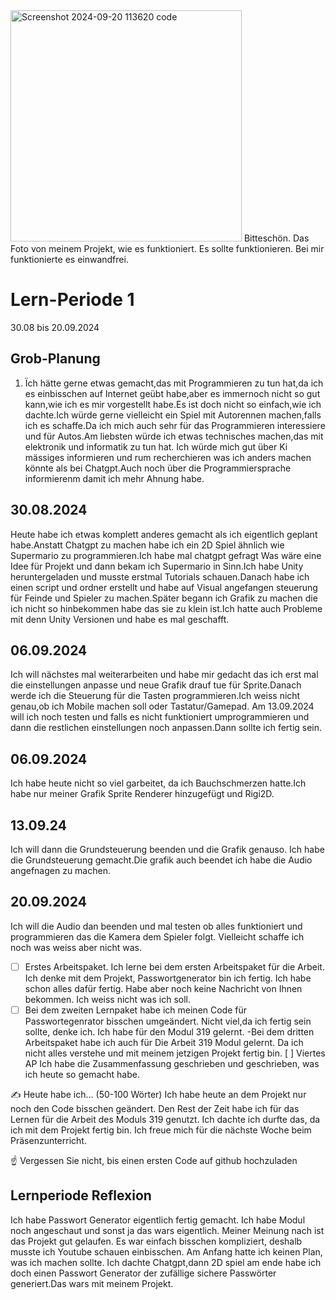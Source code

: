 <img width="370" alt="Screenshot 2024-09-20 113620 code" src="https://github.com/user-attachments/assets/599ad2c0-86b0-4117-a698-33f961d478a5">
Bitteschön. Das Foto von meinem Projekt, wie es funktioniert. Es sollte funktionieren. Bei mir funktionierte es einwandfrei.

# Lern-Periode 1
30.08 bis 20.09.2024

## Grob-Planung


1. Ïch hätte gerne etwas gemacht,das mit Programmieren zu tun hat,da ich es einbisschen auf Internet geübt habe,aber es immernoch nicht so gut kann,wie ich es mir vorgestellt habe.Es ist doch nicht so einfach,wie ich dachte.Ich würde gerne vielleicht ein Spiel mit Autorennen machen,falls ich es schaffe.Da ich mich auch sehr für das Programmieren interessiere und für Autos.Am liebsten würde ich etwas technisches machen,das mit elektronik und informatik zu tun hat. Ich würde mich gut über Ki mässiges informieren und rum recherchieren was ich anders machen könnte als bei Chatgpt.Auch noch über die Programmiersprache informierenm damit ich mehr Ahnung habe. 

 ## 30.08.2024

Heute habe ich etwas komplett anderes gemacht als ich eigentlich geplant habe.Anstatt Chatgpt zu machen habe ich ein 2D Spiel ähnlich wie Supermario zu programmieren.Ich habe mal chatgpt gefragt Was wäre eine Idee für Projekt und dann bekam ich Supermario in Sinn.Ich habe Unity heruntergeladen und musste erstmal Tutorials schauen.Danach habe ich einen script und ordner erstellt und habe auf Visual angefangen steuerung für Feinde und Spieler zu machen.Später begann ich Grafik zu machen die ich nicht so hinbekommen habe das sie zu klein ist.Ich hatte auch Probleme mit denn Unity Versionen und habe es mal geschafft.

## 06.09.2024
Ich will nächstes mal weiterarbeiten und habe mir gedacht das ich erst mal die einstellungen anpasse und neue Grafik drauf tue für Sprite.Danach werde ich die Steuerung für die Tasten programmieren.Ich weiss nicht genau,ob ich Mobile machen soll oder Tastatur/Gamepad.
Am 13.09.2024 will ich noch testen und falls es nicht funktioniert umprogrammieren und dann die restlichen einstellungen noch anpassen.Dann sollte ich fertig sein.
## 06.09.2024
Ich habe heute nicht so viel garbeitet, da ich Bauchschmerzen hatte.Ich habe nur meiner Grafik Sprite Renderer hinzugefügt und Rigi2D.
## 13.09.24 
Ich will dann die Grundsteuerung beenden und die Grafik genauso.
Ich habe die Grundsteuerung gemacht.Die grafik auch beendet ich habe die Audio angefnagen zu machen.
## 20.09.2024
Ich will die Audio dan beenden und mal testen ob alles funktioniert und programmieren das die Kamera dem Spieler folgt. Vielleicht schaffe ich noch was weiss aber nicht was.
- [ ] Erstes Arbeitspaket. Ich lerne bei dem ersten Arbeitspaket für die Arbeit. Ich denke mit dem Projekt, Passwortgenerator bin ich fertig. Ich habe schon alles dafür fertig. Habe aber noch keine Nachricht von Ihnen bekommen. Ich weiss nicht was ich soll.
- [ ] Bei dem zweiten Lernpaket habe ich meinen Code für Passwortegenrator bisschen umgeändert. Nicht viel,da ich fertig sein sollte, denke ich. Ich habe für den Modul 319 gelernt.
-Bei dem dritten Arbeitspaket habe ich auch für Die Arbeit 319 Modul gelernt. Da ich nicht alles verstehe und mit meinem jetzigen Projekt fertig bin.
[ ] Viertes AP Ich habe die Zusammenfassung geschrieben und geschrieben, was ich heute so gemacht habe.

✍️ Heute habe ich... (50-100 Wörter)
Ich habe heute an dem Projekt nur noch den Code bisschen geändert. Den Rest der Zeit habe ich für das Lernen für die Arbeit des Moduls 319 genutzt. Ich dachte ich durfte das, da ich mit dem Projekt fertig bin. Ich freue mich für die nächste Woche beim Präsenzunterricht.

☝️ Vergessen Sie nicht, bis einen ersten Code auf github hochzuladen
## Lernperiode Reflexion
 Ich habe Passwort Generator eigentlich fertig gemacht. Ich habe Modul noch angeschaut und sonst ja das wars eigentlich.
Meiner Meinung nach ist das Projekt gut gelaufen. Es war einfach bisschen kompliziert, deshalb musste ich Youtube schauen einbisschen. Am Anfang hatte ich keinen Plan, was ich machen sollte. Ich dachte Chatgpt,dann 2D spiel am ende habe ich doch einen Passwort Generator der zufällige sichere Passwörter generiert.Das wars mit meinem Projekt.
